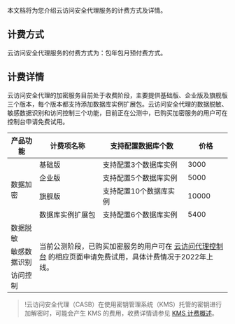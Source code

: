 本文档将为您介绍云访问安全代理服务的计费方式及详情。

## 计费方式

云访问安全代理服务的付费方式为：包年包月预付费方式。

## 计费详情
云访问安全代理的加密服务目前处于收费阶段，主要提供基础版、企业版及旗舰版三个版本，每个版本都支持添加数据库实例扩展包。云访问安全代理的数据脱敏、敏感数据识别和访问控制三个功能，目前正在公测中，已购买加密服务的用户可在控制台申请免费试用。
<table>
<thead>
<tr>
<th>产品功能</th>
<th>计费项名称</th>
<th>支持配置数据库个数</th>
<th>价格</th>
</tr>
</thead>
<tbody><tr>
 <td  rowspan=4 >数据加密</td>
 <td>基础版</td>
<td>支持配置3个数据库实例</td>
<td>3000</td>
</tr>
<tr>
<td>企业版</td>
<td>支持配置5个数据库实例</td>
<td>5000</td>
</tr>
<tr>
<td>旗舰版</td>
<td>支持配置10个数据库实例</td>
<td>10000</td>
</tr>
<tr>
<td>数据库实例扩展包</td>
<td>支持配置6个数据库实例</td>
<td>5400</td>
</tr>
<tr>
<td>数据脱敏</td>
<td colspan=3 and rowspan=3>当前公测阶段，已购买加密服务的用户可在 <a href="https://console.cloud.tencent.com/casb">云访问代理控制台</a> 的相应页面申请免费试用，具体计费情况于2022年上线。</td>
</tr>
<tr>
<td>敏感数据识别</td>
</tr>
<tr>
<td>访问控制</td>
</tr>
</tbody></table>


>!云访问安全代理（CASB）在使用密钥管理系统（KMS）托管的密钥进行加解密时，可能会产生 KMS 的费用，收费详情请参见 [KMS 计费概述](https://cloud.tencent.com/document/product/573/34388)。
